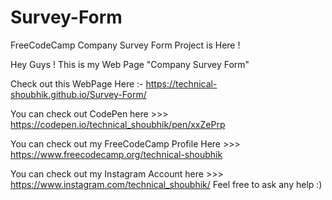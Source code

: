 # Survey-Form
FreeCodeCamp Company Survey Form Project is Here !

Hey Guys ! This is my Web Page "Company Survey Form"

Check out this WebPage Here :- https://technical-shoubhik.github.io/Survey-Form/

You can check out CodePen here >>> https://codepen.io/technical_shoubhik/pen/xxZePrp

You can check out my FreeCodeCamp Profile Here >>> https://www.freecodecamp.org/technical-shoubhik

You can check out my Instagram Account here >>> https://www.instagram.com/technical_shoubhik/ Feel free to ask any help :)


